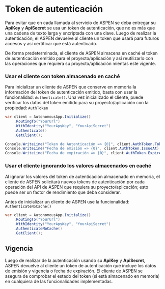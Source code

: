 # Token de autenticación

Para evitar que en cada llamada al servicio de ASPEN se deba entregar su **ApiKey** y **ApiSecret** se usa un token de autenticación, que no es más que una cadena de texto larga y encriptada con una clave. Luego de realizar la autenticación, el ASPEN devuelve al cliente un token que usará para futuros accesos y así certificar que está autenticado.

De forma predeterminada, el cliente de ASPEN almacena en caché el token de autenticación emitido para el proyecto/aplicación y así reutilizarlo con las operaciones que requiera su proyecto/aplicación mientas este vigente.

### Usar el cliente con token almacenado en caché

Para inicializar un cliente de ASPEN que conserve en memoria la información del token de autenticación emitido, basta con usar la funcionalidad: `Authenticate()`. Una vez inicializado el cliente, puede verificar los datos del token emitido para su proyecto/aplicación con la propiedad: `AuthToken`

```c#
var client = AutonomousApp.Initialize()
	.RoutingTo("YourUrl")
	.WithIdentity("YourApyKey", "YourApiSecret")
	.Authenticate()
	.GetClient();

Console.WriteLine("Token de Autenticación => {0}", client.AuthToken.Token);
Console.WriteLine("Fecha de emisión => {0}", client.AuthToken.IssueAt);
Console.WriteLine("Fecha de expiración => {0}", client.AuthToken.ExpiresAt);
```

### Usar el cliente ignorando los valores almacenados en caché

Al ignorar los valores del token de autenticación almacenado en memoria, el cliente de ASPEN solicitará nuevos tokens de autenticación por cada operación del API de ASPEN que requiera su proyecto/aplicación; esto puede ser un factor de rendimiento que deba considerar.

Antes de inicializar un cliente de ASPEN use la funcionalidad: `AuthenticateNoCache()`

```c#
var client = AutonomousApp.Initialize()
	.RoutingTo("YourUrl")
	.WithIdentity("YourApyKey", "YourApiSecret")
	.AuthenticateNoCache()
	.GetClient();
``` 

## Vigencia

Luego de realizar de la autenticación usando su **ApiKey** y **ApiSecret**, ASPEN devuelve al cliente un token de autenticación que incluye los datos de emisión y vigencia o fecha de expiración. El cliente de ASPEN se asegura de comprobar el estado del token (si está almacenado en memoria) en cualquiera de las funcionalidades implementadas.
